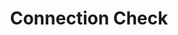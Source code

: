 ---
# -------------------------- #
#        CONTENT TYPE        #
# -------------------------- #

product-type: "connect"
content-type: "api-object"
endpoint: "connection-check"
order: 7


# -------------------------- #
#        OBJECT INFO         #
# -------------------------- #

title: "Connection Check"  
endpoint-url: "/v4/{connection_type}/{connection_id}/last-connection-check"

description: "{{ api.core-objects.connection-checks.description | flatify }}"
intro-short: "Retrieve connection check results for a data source" # Used in the API functionality section of the docs

# -------------------------- #
#        VERSION INFO        #
# -------------------------- #

latest-version: "4"
versions:
  - number: "4"
    deprecated: false


# -------------------------- #
#      AVAILABLE METHODS     #
# -------------------------- #

available-methods:
  - id: "retrieve-sources-last-connection-check"
    title: "Retrieve a source's last connection check"
    method: "get"
    short: "{{ api.core-objects.connection-checks.get-source.short | flatify }}"

  # - id: "retrieve-destinations-last-connection-check"
  #   title: "Retrieve a destination's last connection check"
  #   method: "get"
  #   short: "{{ api.core-objects.last-connection-check.get-destination.short | flatify }}"


# -------------------------- #
#      OBJECT ATTRIBUTES     #
# -------------------------- #

object-attributes:
  - name: "name"
    type: "string"
    description: "The name of the connection check job."
    example-value: |
      116078.120645.check.5ee35614-18d8-11e9-b44f-06828117ecd6

  - name: "mode"
    type: "string"
    description: "This value will always be `check`."
    example-value: |
      check

  - name: "status"
    type: "string"
    description: |
      The status of the connection check job. Possible values are:

      - `running`
      - `succeeded`
      - `failed`
    example-value: |
      succeeded

  - name: "start_time"
    type: "timestamp"
    description: "The date and time the connection check job started."
    example-value: |
      2019-01-15T15:15:19Z

  - name: "completion_time"
    type: "timestamp"
    description: "The date and time the connection check job was completed."
    example-value: |
      2019-01-15T15:15:22Z

  - name: "error"
    type: "boolean"
    description: |
      Indicates if the connection check job resulted in an error. This will be `true` if any of the `exit_status` properties are non-zero.
    example-value: |
      false

  - name: "check_exit_status"
    type: "integer"
    description: |
      The exit status of the connection check job. Possible values are:

      - `null` - The connection check job is still running
      - `0` - The connection check job was successful
      - `1` - The connection check job was unsuccessful
    example-value: |
      0

  - name: "discovery_exit_status"
    type: "integer"
    description: |
      The exit status of the discovery portion of the connection check job. Possible values are:

      - `null` - Job is still running
      - `0` - Job was successful
      - Any non-zero value - Discovery failed
    example-value: |
      0

  - name: "discovery_error_message"
    type: "string"
    description: |
      Exception message raised when discovery failed during the connection check job. If successful, this will be `null`.
    example-value: |
      null

  - name: "tap_exit_status"
    type: "integer"
    description: |
      The exit status of the tap. Possible values are:

      - `null` - Tap is still running
      - `0` - Tap was successful
      - Any non-zero value - Tap failed

    example-value: |
      0

  - name: "tap_error_message"
    type: "string"
    description: |
      Exception message raised when extraction failed during the job. If successful, this will be `null`.
    example-value: |
      null

  - name: "target_exit_status"
    type: "integer"
    description: |
      The exit status of the target portion of the connection check job. Possible values are:

      - `null` - Target is still running
      - `0` - Target was successful
      - Any non-zero value - Target failed
    example-value: |
      0

  - name: "target_error_message"
    type: "string"
    description: "This value will always be `null`."
    example-value: |
      null
---